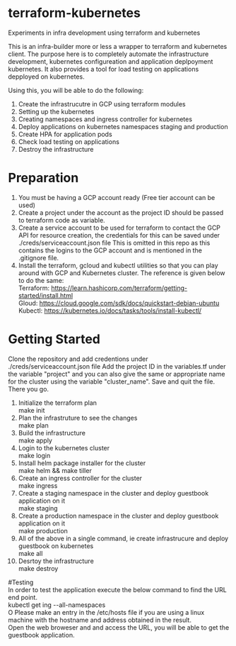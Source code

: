 # terraform-kubernetes
Experiments in infra development using terraform and kubernetes

This is an infra-builder more or less a wrapper to terraform and kubernetes client. 
The purpose here is to completely automate the infrastructure development, kubernetes configureation and application deplpoyment
kubernetes. It also provides a tool for load testing on applications depployed on kubernetes. 

Using this, you will be able to do the following:
1. Create the infrastrucutre in GCP using terraform modules
2. Setting up the kubernetes
3. Creating namespaces and ingress controller for kubernetes 
4. Deploy applications on kubernetes namespaces staging and production
5. Create HPA for application pods
6. Check load testing on applications
7. Destroy the infrastructure

# Preparation
1. You must be having a GCP account ready (Free tier account can be used)
2. Create a project under the account as the project ID should be passed to terraform code as variable.
3. Create a service account to be used for terraform to contact the GCP API for resource creation, the credentials for this
   can be saved under ./creds/serviceaccount.json file
   This is omitted in this repo as this contains the logins to the GCP account and is mentioned in the .gitignore file.
4. Install the terraform, gcloud and kubectl utilities so that you can play around with GCP and Kubernetes cluster. 
   The reference is given below to do the same: <br />
   Terraform: https://learn.hashicorp.com/terraform/getting-started/install.html <br />
   Gloud: https://cloud.google.com/sdk/docs/quickstart-debian-ubuntu <br />
   Kubectl: https://kubernetes.io/docs/tasks/tools/install-kubectl/ <br />

# Getting Started
Clone the repository and add credentions under ./creds/serviceaccount.json file
Add the project ID in the variables.tf under the variable "project" and you can also give the same or appropriate name for the cluster using the variable "cluster_name".
Save and quit the file. There you go.

1. Initialize the terraform plan <br />
make init <br />
2. Plan the infrastruture to see the changes <br />
make plan <br />
3. Build the infrastructure <br />
make apply <br />
4. Login to the kubernetes cluster <br />
make login <br />
5. Install helm package installer for the cluster <br />
make helm && make tiller <br />
6. Create an ingress controller for the cluster <br />
make ingress <br />
7. Create a staging namespace in the cluster and deploy guestbook application on it <br />
make staging <br />
8. Create a production namespace in the cluster and deploy guestbook application on it <br />
make production <br />
9. All of the above in a single command, ie create infrastrucure and deploy guestbook on kubernetes <br />
make all <br />
10. Desrtoy the infrastructure <br />
make destroy <br />

#Testing <br />
In order to test the application execute the below command to find the URL end point. <br />
kubectl get ing --all-namespaces <br />O
Please make an entry in the /etc/hosts file if you are using a linux machine with the hostname and address obtained in the result. <br />
Open the web broweser and and access the URL, you will be able to get the guestbook application.
